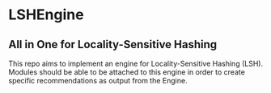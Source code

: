 # LSHEngine 
## All in One for Locality-Sensitive Hashing 
This repo aims to implement an engine for Locality-Sensitive Hashing (LSH). Modules should be able to be attached to this engine in order to create specific recommendations as output from the Engine.
